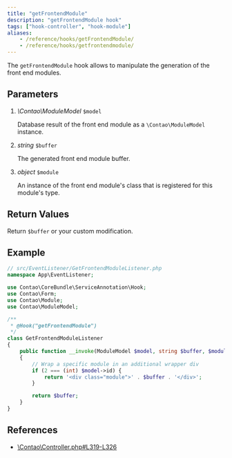 ```yaml
---
title: "getFrontendModule"
description: "getFrontendModule hook"
tags: ["hook-controller", "hook-module"]
aliases:
    - /reference/hooks/getFrontendModule/
    - /reference/hooks/getfrontendmodule/
---
```



The `getFrontendModule` hook allows to manipulate the generation of the front end
modules.


## Parameters

1. *\Contao\ModuleModel* `$model`

    Database result of the front end module as a `\Contao\ModuleModel` instance.

2. *string* `$buffer`

    The generated front end module buffer.
    
3. *object* `$module`

    An instance of the front end module's class that is registered for this module's
    type.


## Return Values

Return `$buffer` or your custom modification.


## Example

```php
// src/EventListener/GetFrontendModuleListener.php
namespace App\EventListener;

use Contao\CoreBundle\ServiceAnnotation\Hook;
use Contao\Form;
use Contao\Module;
use Contao\ModuleModel;

/**
 * @Hook("getFrontendModule")
 */
class GetFrontendModuleListener
{
    public function __invoke(ModuleModel $model, string $buffer, $module): string
    {
        // Wrap a specific module in an additional wrapper div
        if (2 === (int) $model->id) {
            return '<div class="module">' . $buffer . '</div>';
        }

        return $buffer;
    }
}
```


## References

* [\Contao\Controller.php#L319-L326](https://github.com/contao/contao/blob/4.7.6/core-bundle/src/Resources/contao/library/Contao/Controller.php#L319-L326)
